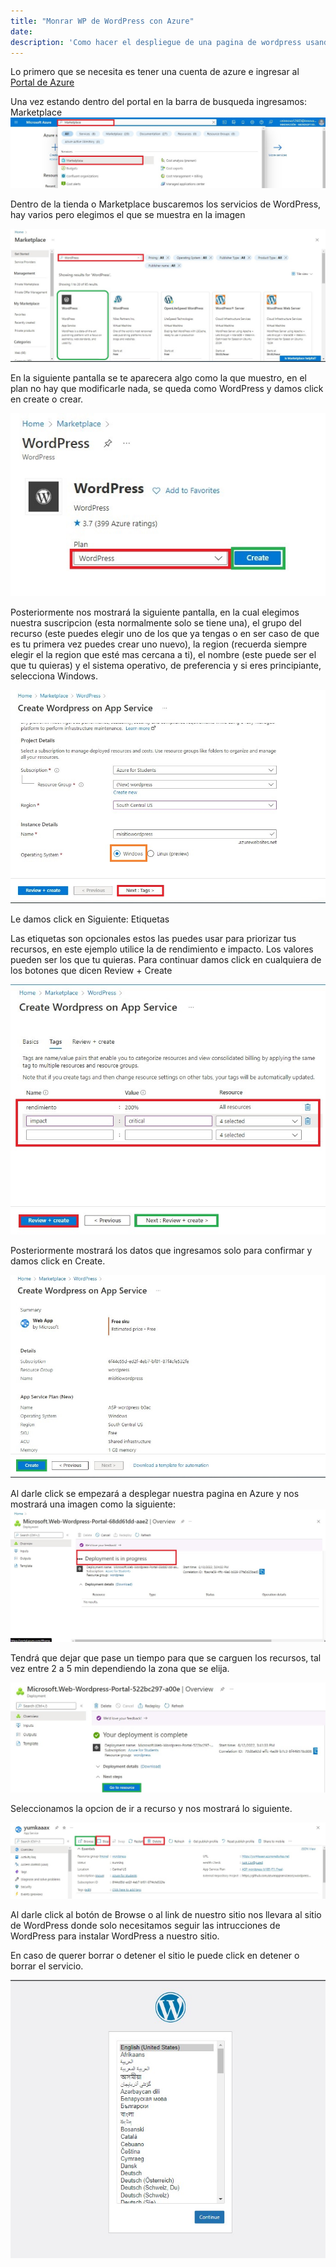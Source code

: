 ```yaml
---
title: "Monrar WP de WordPress con Azure"
date: 
description: 'Como hacer el despliegue de una pagina de wordpress usando recursos de Azure'
---
```

 Lo primero que se necesita es tener una cuenta de azure e ingresar al [Portal de Azure](portal.azure.com)

 Una vez estando dentro del portal en la barra de busqueda ingresamos: Marketplace
![](images/barra-marketplace.jpg)

 Dentro de la tienda o Marketplace buscaremos los servicios de WordPress, hay varios pero elegimos el que se muestra en la imagen

![](images/paso2.jpg)

 En la siguiente pantalla se te aparecera algo como la que muestro, en el plan no hay que modificarle nada, se queda como WordPress y damos click en create o crear.

![](images/paso3.jpg)

 Posteriormente nos mostrará la siguiente pantalla, en la cual elegimos nuestra suscripcion (esta normalmente solo se tiene una), el grupo del recurso (este puedes elegir uno de los que ya tengas o en ser caso de que es tu primera vez puedes crear uno nuevo), la region (recuerda siempre elegir el la region que esté mas cercana a ti), el nombre (este puede ser el que tu quieras) y el sistema operativo, de preferencia y si eres principiante, selecciona Windows.

![](images/paso4.jpg)

 Le damos click en Siguiente: Etiquetas

Las etiquetas son opcionales estos las puedes usar para priorizar tus recursos, en este ejemplo utilice la de rendimiento e impacto. Los valores pueden ser los que tu quieras.
Para continuar damos click en cualquiera de los botones que dicen Review + Create

![](images/paso5.jpg)

Posteriormente mostrará los datos que ingresamos solo para confirmar y damos click en Create.

![](images/paso6.jpg)

Al darle click se empezará a desplegar nuestra pagina en Azure y nos mostrará una imagen como la siguiente: 
![](images/paso7.jpg)

Tendrá que dejar que pase un tiempo para que se carguen los recursos, tal vez entre 2 a 5 min dependiendo la zona que se elija.

![](images/paso8.jpg)

Seleccionamos la opcion de ir a recurso y nos mostrará lo siguiente.

![](images/paso9.jpg)

Al darle click al botón de Browse o al link de nuestro sitio nos llevara al sitio de WordPress donde solo necesitamos seguir las intrucciones de WordPress para instalar WordPress a nuestro sitio.

En caso de querer borrar o detener el sitio le puede click en detener o borrar el servicio. 

![](images/ultimo.jpg)

